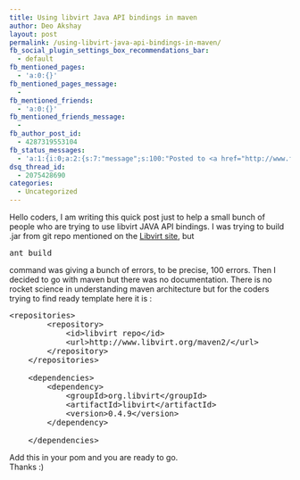 ```yaml
---
title: Using libvirt Java API bindings in maven
author: Deo Akshay
layout: post
permalink: /using-libvirt-java-api-bindings-in-maven/
fb_social_plugin_settings_box_recommendations_bar:
  - default
fb_mentioned_pages:
  - 'a:0:{}'
fb_mentioned_pages_message:
  - 
fb_mentioned_friends:
  - 'a:0:{}'
fb_mentioned_friends_message:
  - 
fb_author_post_id:
  - 4287319553104
fb_status_messages:
  - 'a:1:{i:0;a:2:{s:7:"message";s:100:"Posted to <a href="http://www.facebook.com/4287319553104" target="_blank">your Facebook Timeline</a>";s:5:"error";s:0:"";}}'
dsq_thread_id:
  - 2075428690
categories:
  - Uncategorized
---
```

Hello coders, I am writing this quick post just to help a small bunch of people who are trying to use libvirt JAVA API bindings. I was trying to build .jar from git repo mentioned on the [Libvirt site][1], but 

<pre>ant build</pre>

command was giving a bunch of errors, to be precise, 100 errors. Then I decided to go with maven but there was no documentation. There is no rocket science in understanding maven architecture but for the coders trying to find ready template here it is :

<pre>&lt;repositories>
        &lt;repository>
            &lt;id>libvirt repo&lt;/id>
            &lt;url>http://www.libvirt.org/maven2/&lt;/url>
        &lt;/repository>
    &lt;/repositories>

    &lt;dependencies>
        &lt;dependency>
            &lt;groupId>org.libvirt&lt;/groupId>
            &lt;artifactId>libvirt&lt;/artifactId>
            &lt;version>0.4.9&lt;/version>
        &lt;/dependency>

    &lt;/dependencies>
</pre>

Add this in your pom and you are ready to go.  
Thanks :)

 [1]: http://libvirt.org/java.html